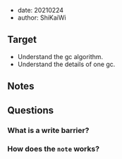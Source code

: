 - date: 20210224 
- author: ShiKaiWi

## Target 
- Understand the gc algorithm.
- Understand the details of one gc.

## Notes

## Questions
### What is a write barrier?
### How does the `note` works?
